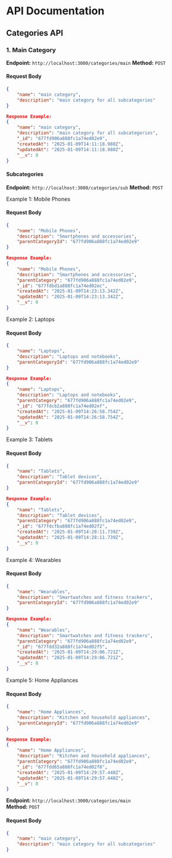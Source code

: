 # API Documentation

## Categories API

### 1. Main Category

**Endpoint:** `http://localhost:3000/categories/main`
**Method:** `POST`

#### Request Body
```json
{
    "name": "main category",
    "description": "main category for all subcategories"
}

Response Example:
{
    "name": "main category",
    "description": "main category for all subcategories",
    "_id": "677fd906a888fc1a74ed02e9",
    "createdAt": "2025-01-09T14:11:18.980Z",
    "updatedAt": "2025-01-09T14:11:18.980Z",
    "__v": 0
}
```

#### Subcategories
**Endpoint:** `http://localhost:3000/categories/sub`
**Method:** `POST`

Example 1: Mobile Phones
#### Request Body

```json
{
    "name": "Mobile Phones",
    "description": "Smartphones and accessories",
    "parentCategoryId": "677fd906a888fc1a74ed02e9"
}

Response Example:
{
    "name": "Mobile Phones",
    "description": "Smartphones and accessories",
    "parentCategory": "677fd906a888fc1a74ed02e9",
    "_id": "677fdbd1a888fc1a74ed02ec",
    "createdAt": "2025-01-09T14:23:13.342Z",
    "updatedAt": "2025-01-09T14:23:13.342Z",
    "__v": 0
}
```

Example 2: Laptops
#### Request Body

```json
{
    "name": "Laptops",
    "description": "Laptops and notebooks",
    "parentCategoryId": "677fd906a888fc1a74ed02e9"
}

Response Example:
{
    "name": "Laptops",
    "description": "Laptops and notebooks",
    "parentCategory": "677fd906a888fc1a74ed02e9",
    "_id": "677fdcb2a888fc1a74ed02ef",
    "createdAt": "2025-01-09T14:26:58.754Z",
    "updatedAt": "2025-01-09T14:26:58.754Z",
    "__v": 0
}
```

Example 3: Tablets
#### Request Body

```json
{
    "name": "Tablets",
    "description": "Tablet devices",
    "parentCategoryId": "677fd906a888fc1a74ed02e9"
}

Response Example:
{
    "name": "Tablets",
    "description": "Tablet devices",
    "parentCategory": "677fd906a888fc1a74ed02e9",
    "_id": "677fdcfba888fc1a74ed02f2",
    "createdAt": "2025-01-09T14:28:11.739Z",
    "updatedAt": "2025-01-09T14:28:11.739Z",
    "__v": 0
}
```

Example 4: Wearables
#### Request Body

```json
{
    "name": "Wearables",
    "description": "Smartwatches and fitness trackers",
    "parentCategoryId": "677fd906a888fc1a74ed02e9"
}

Response Example:
{
    "name": "Wearables",
    "description": "Smartwatches and fitness trackers",
    "parentCategory": "677fd906a888fc1a74ed02e9",
    "_id": "677fdd32a888fc1a74ed02f5",
    "createdAt": "2025-01-09T14:29:06.721Z",
    "updatedAt": "2025-01-09T14:29:06.721Z",
    "__v": 0
}
```

Example 5: Home Appliances
#### Request Body

```json
{
    "name": "Home Appliances",
    "description": "Kitchen and household appliances",
    "parentCategoryId": "677fd906a888fc1a74ed02e9"
}

Response Example:
{
    "name": "Home Appliances",
    "description": "Kitchen and household appliances",
    "parentCategory": "677fd906a888fc1a74ed02e9",
    "_id": "677fdd65a888fc1a74ed02f8",
    "createdAt": "2025-01-09T14:29:57.440Z",
    "updatedAt": "2025-01-09T14:29:57.440Z",
    "__v": 0
}
```

**Endpoint:** `http://localhost:3000/categories/main`  
**Method:** `POST`

#### Request Body
```json
{
    "name": "main category",
    "description": "main category for all subcategories"
}
```
